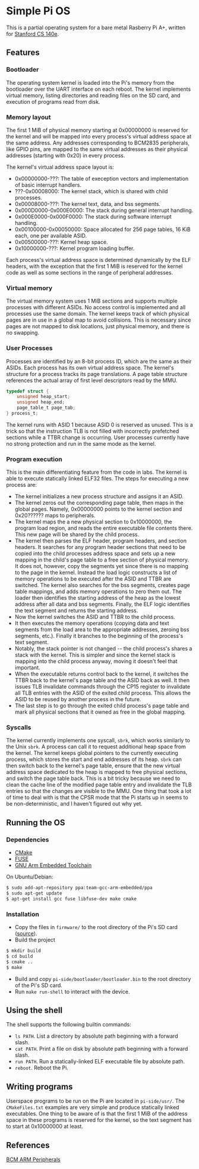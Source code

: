 # Simple Pi OS

This is a partial operating system for a bare metal Rasberry Pi A+, written for [Stanford CS 140e](http://web.stanford.edu/class/cs140e/).

## Features

### Bootloader

The operating system kernel is loaded into the Pi's memory from the bootloader over the UART interface on each reboot. The kernel implements virtual memory, listing directories and reading files on the SD card, and execution of programs read from disk.

### Memory layout

The first 1 MiB of physical memory starting at 0x00000000 is reserved for the kernel and will be mapped into every process's virtual address space at the same address. Any addresses corresponding to BCM2835 peripherals, like GPIO pins, are mapped to the same virtual addresses as their physical addresses (starting with 0x20) in every process.

The kernel's virtual address space layout is:

- 0x00000000-???: The table of exeception vectors and implementation of basic interrupt handlers.
- ???-0x00008000: The kernel stack, which is shared with child processes.
- 0x00008000-???: The kernel text, data, and bss segments.
- 0x000D0000-0x000E0000: The stack during general interrupt handling.
- 0x000E0000-0x000F0000: The stack during software interrupt handling.
- 0x00100000-0x00050000: Space allocated for 256 page tables, 16 KiB each, one per available ASID.
- 0x00500000-???: Kernel heap space.
- 0x10000000-???: Kernel program loading buffer.

Each process's virtual address space is determined dynamically by the ELF headers, with the exception that the first 1 MiB is reserved for the kernel code as well as some sections in the range of peripheral addresses.

### Virtual memory

The virtual memory system uses 1 MiB sections and supports multiple processes with different ASIDs. No access control is implemented and all processes use the same domain. The kernel keeps track of which physical pages are in use in a global map to avoid collisions. This is necessary since pages are not mapped to disk locations, just physical memory, and there is no swapping.

### User Processes

Processes are identified by an 8-bit process ID, which are the same as their ASIDs. Each process has its own virtual address space. The kernel's structure for a process tracks its page translations. A page table structure references the actual array of first level descriptors read by the MMU.

```c
typedef struct {
    unsigned heap_start;
    unsigned heap_end;
    page_table_t page_tab;
} process_t;
```

The kernel runs with ASID 1 because ASID 0 is reserved as unused. This is a trick so that the instruction TLB is not filled with incorrectly prefetched sections while a TTBR change is occurring. User processes currently have no strong protection and run in the same mode as the kernel.

### Program execution

This is the main differentiating feature from the code in labs. The kernel is able to execute statically linked ELF32 files. The steps for executing a new process are:

- The kernel initializes a new process structure and assigns it an ASID.
- The kernel zeros out the corresponding page table, then maps in the global pages. Namely, 0x00000000 points to the kernel section and 0x20?????? maps to peripherals.
- The kernel maps the a new physical section to 0x10000000, the program load region, and reads the entire executable file contents there. This new page will be shared by the child process.
- The kernel then parses the ELF header, program headers, and section headers. It searches for any program header sections that need to be copied into the child processes address space and sets up a new mapping in the child's page table to a free section of physical memory. It does not, however, copy the segments yet since there is no mapping to the page in the kernel. Instead the load logic constructs a list of memory operations to be executed after the ASID and TTBR are switched. The kernel also searches for the bss segments, creates page table mappings, and adds memory operations to zero them out. The loader then identifies the starting address of the heap as the lowest address after all data and bss segments. Finally, the ELF logic identifies the text segment and returns the starting address.
- Now the kernel switches the ASID and TTBR to the child process.
- It then executes the memory operations (copying data and text segments from the load area to the appropriate addresses, zeroing bss segments, etc.). Finally it branches to the beginning of the process's text segment.
- Notably, the stack pointer is not changed -- the child process's shares a stack with the kernel. This is simpler and since the kernel stack is mapping into the child process anyway, moving it doesn't feel that important.
- When the executable returns control back to the kernel, it switches the TTBR back to the kernel's page table and the ASID back as well. It then issues TLB invalidate commands through the CP15 register to invalidate all TLB entries with the ASID of the exited child process. This allows the ASID to be reused by another process in the future.
- The last step is to go through the exited child process's page table and mark all physical sections that it owned as free in the global mapping.

### Syscalls

The kernel currently implements one syscall, `sbrk`, which works similarly to the Unix `sbrk`. A process can call it to request additional heap space from the kernel. The kernel keeps global pointers to the currently executing process, which stores the start and end addresses of its heap. `sbrk` can then switch back to the kernel's page table, ensure that the new virtual address space dedicated to the heap is mapped to free physical sections, and switch the page table back. This is a bit tricky because we need to clean the cache line of the modified page table entry and invalidate the TLB entries so that the changes are visible to the MMU. One thing that took a lot of time to deal with is that the CPSR mode that the Pi starts up in seems to be non-deterministic, and I haven't figured out why yet.

## Running the OS

### Dependencies
- [CMake](https://cmake.org/)
- [FUSE](https://github.com/libfuse/libfuse)
- [GNU Arm Embedded Toolchain](https://developer.arm.com/open-source/gnu-toolchain/gnu-rm)

On Ubuntu/Debian:
```bash
$ sudo add-apt-repository ppa:team-gcc-arm-embedded/ppa
$ sudo apt-get update
$ apt-get install gcc fuse libfuse-dev make cmake
```

### Installation

- Copy the files in `firmware/` to the root directory of the Pi's SD card ([source](https://github.com/raspberrypi/firmware)).
- Build the project
```bash
$ mkdir build
$ cd build
$ cmake ..
$ make
```
- Build and copy `pi-side/bootloader/bootloader.bin` to the root directory of the Pi's SD card.
- Run `make run-shell` to interact with the device.

## Using the shell

The shell supports the following builtin commands:

- `ls PATH`. List a directory by absolute path beginning with a forward slash.
- `cat PATH`. Print a file on disk by absolute path beginning with a forward slash.
- `run PATH`. Run a statically-linked ELF executable file by absolute path.
- `reboot`. Reboot the Pi.

## Writing programs

Userspace programs to be run on the Pi are located in `pi-side/usr/`. The `CMakeFiles.txt` examples are very simple and produce statically linked executables. One thing to be aware of is that the first 1 MiB of the address space in these programs is reserved for the kernel, so the text segment has to start at 0x10000000 at least.

## References

[BCM ARM Peripherals](https://www.raspberrypi.org/app/uploads/2012/02/BCM2835-ARM-Peripherals.pdf)

